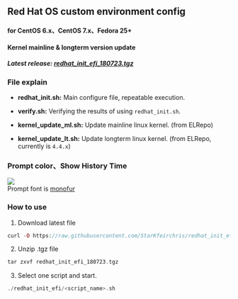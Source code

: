 Red Hat OS custom environment config
--------------------------------------------------------

#### for CentOS 6.x、CentOS 7.x、Fedora 25+

#### Kernel mainline & longterm version update

##### Latest release: [redhat_init_efi_180723.tgz](https://github.com/StarKfeirchris/redhat_init_efi/raw/master/release/redhat_init_efi_180723.tgz)

### File explain
 * **redhat_init.sh:** Main configure file, repeatable execution.
 
 * **verify.sh:** Verifying the results of using `redhat_init.sh`.
 
 * **kernel_update_ml.sh:** Update mainline linux kernel. (from ELRepo)
 
 * **kernel_update_lt.sh:** Update longterm linux kernel. (from ELRepo, currently is `4.4.x`)

### Prompt color、Show History Time
![](https://i.imgur.com/AUv9WH6.png)  
Prompt font is [monofur](https://github.com/powerline/fonts/tree/master/Monofur)

### How to use

1. Download latest file
```php
curl -O https://raw.githubusercontent.com/StarKfeirchris/redhat_init_efi/master/release/redhat_init_efi_180723.tgz
```

2. Unzip .tgz file
```php
tar zxvf redhat_init_efi_180723.tgz
```

3. Select one script and start.
```php
./redhat_init_efi/<script_name>.sh
```
